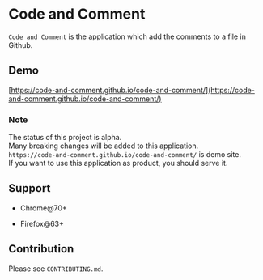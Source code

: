 # Code and Comment

`Code and Comment` is the application which add the comments to a file in Github.

## Demo

[https://code-and-comment.github.io/code-and-comment/](https://code-and-comment.github.io/code-and-comment/)

### Note

The status of this project is alpha.  
Many breaking changes will be added to this application.  
`https://code-and-comment.github.io/code-and-comment/` is demo site.  
If you want to use this application as product, you should serve it.

## Support

* Chrome@70+

* Firefox@63+

## Contribution

Please see `CONTRIBUTING.md`.
